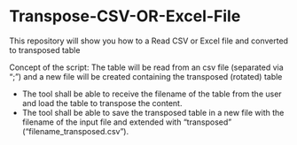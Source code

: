 # Transpose-CSV-OR-Excel-File 
This repository will show you how to a Read CSV or Excel file and converted to transposed table

Concept of the script: The table will be read from an csv file (separated via “;”) and a new file will be created containing the transposed (rotated) table

-	The tool shall be able to receive the filename of the table from the user and load the table to transpose the content. 
-	The tool shall be able to save the transposed table in a new file with the filename of the input file and extended with “transposed” (“filename_transposed.csv”).

